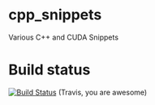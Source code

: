 cpp_snippets
============

Various C++ and CUDA Snippets


Build status
============
[![Build Status](https://travis-ci.org/ax3l/cpp_snippets.png)](https://travis-ci.org/ax3l/cpp_snippets)
(Travis, you are awesome)
